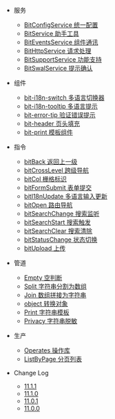 - 服务
  - [BitConfigService 统一配置](common/bit-config-service)
  - [BitService 助手工具](common/bit-service)
  - [BitEventsService 组件通讯](common/bit-events-service)
  - [BitHttpService 请求处理](common/bit-http-service)
  - [BitSupportService 功能支持](common/bit-support-service)
  - [BitSwalService 提示确认](common/bit-swal-service)

- 组件
  - [bit-i18n-switch 多语言切换器](component/bit-i18n-switch)
  - [bit-i18n-tooltip 多语言提示](component/bit-i18n-tooltip)
  - [bit-error-tip 验证错误提示](component/bit-error-tip)
  - [bit-header 页头填充](component/bit-header)
  - [bit-print 模板组件](component/bit-print)

- 指令
  - [bitBack 返回上一级](directive/bit-back)
  - [bitCrossLevel 跨级导航](directive/bit-cross-level)
  - [bitCol 栅格标识](directive/bit-col)
  - [bitFormSubmit 表单提交](directive/bit-form-submit)
  - [bitI18nUpdate 多语言输入更新](directive/bit-i18n-update)
  - [bitOpen 路由导航](directive/bit-open)
  - [bitSearchChange 搜索监听](directive/bit-search-change)
  - [bitSearchStart 搜索触发](directive/bit-search-start)
  - [bitSearchClear 搜索清除](directive/bit-search-clear)
  - [bitStatusChange 状态切换](directive/bit-status-change)
  - [bitUpload 上传](directive/bit-upload)

- 管道
  - [Empty 空判断](pipe/empty)
  - [Split 字符串分割为数组](pipe/split)
  - [Join 数组拼接为字符串](pipe/join)
  - [object 转换对象](pipe/object)
  - [Print 字符串模板](pipe/print)
  - [Privacy 字符串脱敏](pipe/privacy)

- 生产
  - [Operates 操作库](extra/operates)
  - [ListByPage 分页列表](factory/list-by-page)

- Change Log
  - [11.1.1](changelog/11.1.1)
  - [11.1.0](changelog/11.1.0)
  - [11.0.1](changelog/11.0.1)
  - [11.0.0](changelog/11.0.0)
